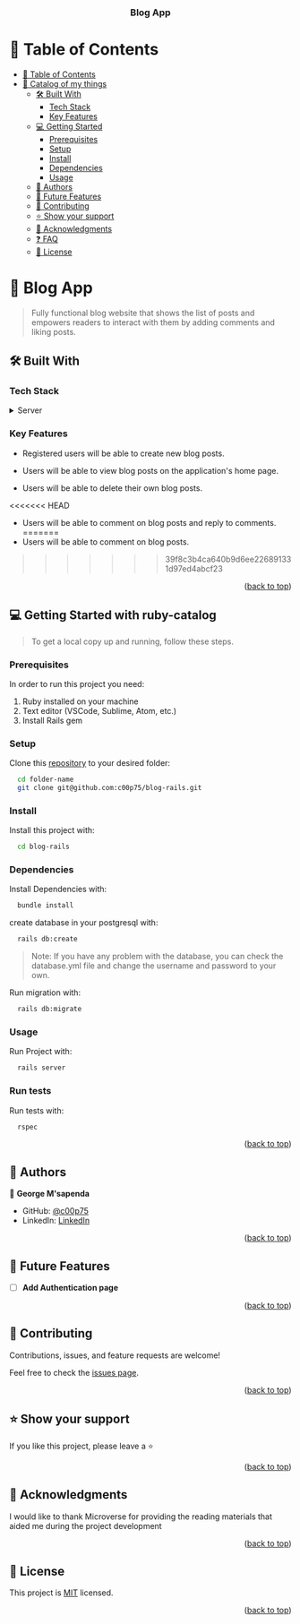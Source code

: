 <a name="readme-top"></a>
<div align="center">
  <h3><b>Blog App</b></h3>
</div>

# 📗 Table of Contents

- [📗 Table of Contents](#-table-of-contents)
- [📖 Catalog of my things ](#-catalog-of-my-things-)
  - [🛠 Built With ](#-built-with-)
    - [Tech Stack ](#tech-stack-)
    - [Key Features ](#key-features-)
  - [💻 Getting Started ](#-getting-started-)
    - [Prerequisites](#prerequisites)
    - [Setup](#setup)
    - [Install](#install)
    - [Dependencies](#dependencies)
    - [Usage](#usage)
  - [👥 Authors ](#-authors-)
  - [🔭 Future Features ](#-future-features-)
  - [🤝 Contributing ](#-contributing-)
  - [⭐️ Show your support ](#️-show-your-support-)
  - [🙏 Acknowledgments ](#-acknowledgments-)
  - [❓ FAQ ](#-faq-)
  - [📝 License ](#-license-)

<!-- PROJECT DESCRIPTION -->

# 📖 Blog App <a name="about-project"></a>

> Fully functional blog website that shows the list of posts and empowers readers to interact with them by adding comments and liking posts.

## 🛠 Built With <a name="built-with"></a>

### Tech Stack <a name="tech-stack"></a>

<details>
  <summary>Server</summary>
  <ul>
    <li><a href="https://www.ruby-lang.org/en/">Ruby (v3.2.2)</a></li>
    <li><a href="https://rubyonrails.org/">Ruby on Rails (v7.0.5)</a></li>
  </ul>
</details>

<!-- Features -->

### Key Features <a name="key-features"></a>

- Registered users will be able to create new blog posts. 

- Users will be able to view blog posts on the application's home page.

- Users will be able to delete their own blog posts.

<<<<<<< HEAD
- Users will be able to comment on blog posts and reply to comments.
=======
- Users will be able to comment on blog posts.
>>>>>>> 39f8c3b4ca640b9d6ee226891331d97ed4abcf23

<p align="right">(<a href="#readme-top">back to top</a>)</p>

## 💻 Getting Started with ruby-catalog <a name="getting-started"></a>
> To get a local copy up and running, follow these steps.

### Prerequisites
In order to run this project you need:
1. Ruby installed on your machine
2. Text editor (VSCode, Sublime, Atom, etc.)
3. Install Rails gem

### Setup

Clone this [repository](git@github.com:c00p75/blog-rails.git) to your desired folder:

```sh
  cd folder-name
  git clone git@github.com:c00p75/blog-rails.git
```

### Install
Install this project with:
```sh
  cd blog-rails
```

### Dependencies
Install Dependencies with:
```sh
  bundle install
```
create database in your postgresql with:
```sh
  rails db:create
```
> Note: If you have any problem with the database, you can check the database.yml file and change the username and password to your own.

Run migration with:
```sh
  rails db:migrate
```

### Usage
Run Project with:
```sh
  rails server
```

### Run tests
Run tests with:
```sh
  rspec
```

<p align="right">(<a href="#readme-top">back to top</a>)</p>

## 👥 Authors <a name="authors"></a>

👤 **George M'sapenda**

- GitHub: [@c00p75](https://github.com/c00p75)
- LinkedIn: [LinkedIn](https://www.linkedin.com/in/georgemsapenda//)

<p align="right">(<a href="#readme-top">back to top</a>)</p>

<!-- FUTURE FEATURES -->

## 🔭 Future Features <a name="future-features"></a>

- [ ] **Add Authentication page**

<p align="right">(<a href="#readme-top">back to top</a>)</p>

<!-- CONTRIBUTING -->

## 🤝 Contributing <a name="contributing"></a>

Contributions, issues, and feature requests are welcome!

Feel free to check the [issues page](https://github.com/c00p75/blog-rails/issues).

<p align="right">(<a href="#readme-top">back to top</a>)</p>

<!-- SUPPORT -->

## ⭐️ Show your support <a name="support"></a>

If you like this project, please leave a ⭐️

<p align="right">(<a href="#readme-top">back to top</a>)</p>

<!-- ACKNOWLEDGEMENTS -->

## 🙏 Acknowledgments <a name="acknowledgements"></a>

I would like to thank Microverse for providing the reading materials that aided me during the project development

<p align="right">(<a href="#readme-top">back to top</a>)</p>

<!-- LICENSE -->

## 📝 License <a name="license"></a>

This project is [MIT](./LICENSE) licensed.
<p align="right">(<a href="#readme-top">back to top</a>)</p>